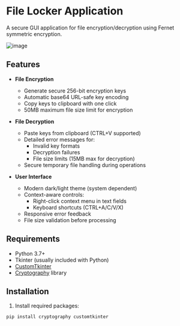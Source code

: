 # File Locker Application

A secure GUI application for file encryption/decryption using Fernet symmetric encryption.

![image](https://github.com/user-attachments/assets/c1557c02-e019-47cd-98b5-34953f2ae7d9)

## Features

- **File Encryption**
  - Generate secure 256-bit encryption keys
  - Automatic base64 URL-safe key encoding
  - Copy keys to clipboard with one click
  - 50MB maximum file size limit for encryption

- **File Decryption**
  - Paste keys from clipboard (CTRL+V supported)
  - Detailed error messages for:
    - Invalid key formats
    - Decryption failures
    - File size limits (15MB max for decryption)
  - Secure temporary file handling during operations

- **User Interface**
  - Modern dark/light theme (system dependent)
  - Context-aware controls:
    - Right-click context menu in text fields
    - Keyboard shortcuts (CTRL+A/C/V/X)
  - Responsive error feedback
  - File size validation before processing

## Requirements

- Python 3.7+
- Tkinter (usually included with Python)
- [CustomTkinter](https://github.com/TomSchimansky/CustomTkinter)
- [Cryptography](https://cryptography.io/) library

## Installation

1. Install required packages:
```bash
pip install cryptography customtkinter
